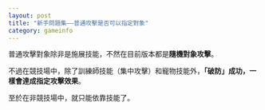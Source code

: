 ```yaml
---
layout: post
title: "新手問題集——普通攻擊是否可以指定對象"
category: gameinfo
---
```


普通攻擊對象除非是施展技能，不然在目前版本都是**隨機對象攻擊**。

不過在競技場中，除了訓練師技能（集中攻擊）和寵物技能外，**「破防」成功，一樣會達成指定攻擊效果**。

至於在非競技場中，就只能依靠技能了。
